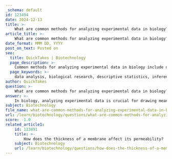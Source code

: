 ```yaml
---
_schema: default
id: 123494
date: 2024-12-13
title: >-
    What are common methods for analyzing experimental data in biology?
article_title: >-
    What are common methods for analyzing experimental data in biology?
date_format: MMM DD, YYYY
post_on_text: Posted on
seo:
  title: QuickTakes | Biotechnology
  page_description: >-
    Common methods for analyzing experimental data in biology include descriptive statistics, inferential statistics, regression analysis, ANOVA, correlation analysis, mixed effects models, multivariate methods, bioinformatics tools, and data visualization.
  page_keywords: >-
    data analysis, biological research, descriptive statistics, inferential statistics, regression analysis, ANOVA, correlation analysis, mixed effects models, multivariate methods, bioinformatics, data visualization
author: QuickTakes
question: >-
    What are common methods for analyzing experimental data in biology?
answer: >-
    In biology, analyzing experimental data is crucial for drawing meaningful conclusions from research. Common methods for analyzing experimental data include:\n\n1. **Descriptive Statistics**: This involves summarizing and describing the main features of a dataset. Common measures include the mean, median, mode, standard deviation, and range. These statistics provide a basic understanding of the data distribution.\n\n2. **Inferential Statistics**: This type of analysis allows researchers to make inferences about a population based on a sample. Common inferential methods include hypothesis testing, confidence intervals, and p-values.\n\n3. **Regression Analysis**: This method is used to understand the relationship between variables. Linear regression is commonly employed to model the relationship between a dependent variable and one or more independent variables. More complex forms, such as multiple regression and logistic regression, are also used depending on the nature of the data.\n\n4. **Analysis of Variance (ANOVA)**: ANOVA is used to compare means across multiple groups to determine if at least one group mean is different from the others. This is particularly useful in experiments with more than two groups.\n\n5. **Correlation Analysis**: This method assesses the strength and direction of the relationship between two variables. Pearson's correlation coefficient is a common measure used in this analysis.\n\n6. **Mixed Effects Models**: These models are used when data involves both fixed and random effects, allowing for more complex data structures often found in biological research.\n\n7. **Multivariate Methods**: These techniques analyze data that involves multiple variables simultaneously. Methods such as principal component analysis (PCA) and cluster analysis help in understanding complex datasets.\n\n8. **Bioinformatics Tools**: With the rise of high-throughput sequencing and other technologies, bioinformatics has become essential for analyzing complex biological data. It enables researchers to uncover patterns and relationships in genomic and proteomic data.\n\n9. **Data Visualization**: Graphical representations of data, such as histograms, scatter plots, and box plots, are vital for interpreting results and communicating findings effectively.\n\nThese methods form the backbone of biostatistics and are essential for anyone involved in biological research or healthcare. Understanding and applying these techniques allows researchers to extract meaningful insights from their experimental data.
subject: Biotechnology
file_name: what-are-common-methods-for-analyzing-experimental-data-in-biology.md
url: /learn/biotechnology/questions/what-are-common-methods-for-analyzing-experimental-data-in-biology
score: -1.0
related_article1:
    id: 123491
    title: >-
        How does the thickness of a membrane affect its permeability?
    subject: Biotechnology
    url: /learn/biotechnology/questions/how-does-the-thickness-of-a-membrane-affect-its-permeability
---
```


&nbsp;